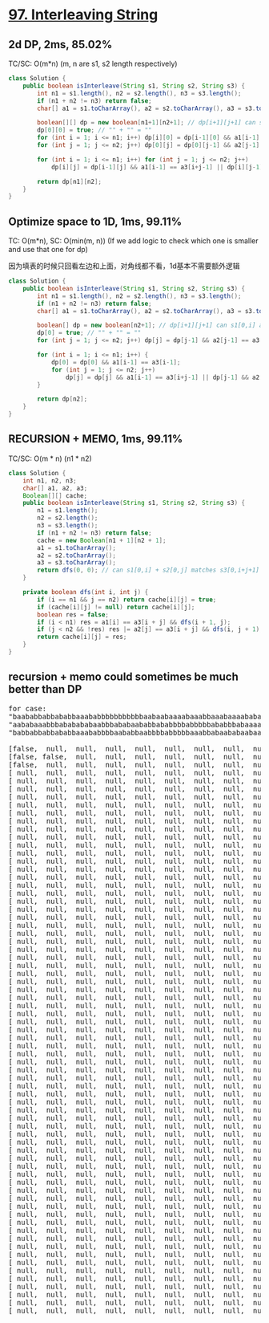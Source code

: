 # [97. Interleaving String](https://leetcode.com/problems/interleaving-string/)

## 2d DP, 2ms, 85.02%
TC/SC: O(m*n) (m, n are s1, s2 length respectively)
```java
class Solution {
    public boolean isInterleave(String s1, String s2, String s3) {
        int n1 = s1.length(), n2 = s2.length(), n3 = s3.length();
        if (n1 + n2 != n3) return false;
        char[] a1 = s1.toCharArray(), a2 = s2.toCharArray(), a3 = s3.toCharArray();

        boolean[][] dp = new boolean[n1+1][n2+1]; // dp[i+1][j+1] can s1[0,i] and s2[0,j] combines to s3[0,i+j+1];
        dp[0][0] = true; // "" + "" = ""
        for (int i = 1; i <= n1; i++) dp[i][0] = dp[i-1][0] && a1[i-1] == a3[i-1];
        for (int j = 1; j <= n2; j++) dp[0][j] = dp[0][j-1] && a2[j-1] == a3[j-1];

        for (int i = 1; i <= n1; i++) for (int j = 1; j <= n2; j++)
            dp[i][j] = dp[i-1][j] && a1[i-1] == a3[i+j-1] || dp[i][j-1] && a2[j-1] == a3[i+j-1];

        return dp[n1][n2];
    }
}
```

## Optimize space to 1D, 1ms, 99.11%
TC: O(m*n), SC: O(min(m, n)) (If we add logic to check which one is smaller and use that one for dp)

因为填表的时候只回看左边和上面，对角线都不看，1d基本不需要额外逻辑
```java
class Solution {
    public boolean isInterleave(String s1, String s2, String s3) {
        int n1 = s1.length(), n2 = s2.length(), n3 = s3.length();
        if (n1 + n2 != n3) return false;
        char[] a1 = s1.toCharArray(), a2 = s2.toCharArray(), a3 = s3.toCharArray();

        boolean[] dp = new boolean[n2+1]; // dp[i+1][j+1] can s1[0,i] and s2[0,j] combines to s3[0,i+j+1];
        dp[0] = true; // "" + "" = ""
        for (int j = 1; j <= n2; j++) dp[j] = dp[j-1] && a2[j-1] == a3[j-1];

        for (int i = 1; i <= n1; i++) {
            dp[0] = dp[0] && a1[i-1] == a3[i-1];
            for (int j = 1; j <= n2; j++)
                dp[j] = dp[j] && a1[i-1] == a3[i+j-1] || dp[j-1] && a2[j-1] == a3[i+j-1];
        }

        return dp[n2];
    }
}
```

## RECURSION + MEMO, 1ms, 99.11%
TC/SC: O(m * n) (n1 * n2)

```java
class Solution {
    int n1, n2, n3;
    char[] a1, a2, a3;
    Boolean[][] cache;
    public boolean isInterleave(String s1, String s2, String s3) {
        n1 = s1.length();
        n2 = s2.length();
        n3 = s3.length();
        if (n1 + n2 != n3) return false;
        cache = new Boolean[n1 + 1][n2 + 1];
        a1 = s1.toCharArray();
        a2 = s2.toCharArray();
        a3 = s3.toCharArray();
        return dfs(0, 0); // can s1[0,i] + s2[0,j] matches s3[0,i+j+1]
    }

    private boolean dfs(int i, int j) {
        if (i == n1 && j == n2) return cache[i][j] = true;
        if (cache[i][j] != null) return cache[i][j];
        boolean res = false;
        if (i < n1) res = a1[i] == a3[i + j] && dfs(i + 1, j);
        if (j < n2 && !res) res |= a2[j] == a3[i + j] && dfs(i, j + 1);
        return cache[i][j] = res;
    }
}
```
## recursion + memo could sometimes be much better than DP
<pre>
for case:
"baababbabbababbaaababbbbbbbbbbbaabaabaaaabaaabbaaabaaaababaabaaabaabbbbaabbaabaabbbbabbbababbaaaabab"
"aababaaabbbababababaabbbababaababbababbbbabbbbbababbbabaaaaabaaabbabbaaabbababbaaaababaababbbbabbbbb"
"babbabbabbababbaaababbbbaababbaabbbbabbbbbaaabbabaababaabaaabaabbbaaaabbabbaaaaabbabbaabaaaabbbbababbbababbabaabababbababaaaaaabbababaaabbaabbbbaaaaabbbaaabbbabbbbaaabaababbaabababbbbababbaaabbbabbbab"

[false,  null,  null,  null,  null,  null,  null,  null,  null,  null,  null,  null,  null,  null,  null,  null,  null,  null,  null,  null,  null,  null,  null,  null,  null,  null,  null,  null,  null,  null,  null,  null,  null,  null,  null,  null,  null,  null,  null,  null,  null,  null,  null,  null,  null,  null,  null,  null,  null,  null,  null,  null,  null,  null,  null,  null,  null,  null,  null,  null,  null,  null,  null,  null,  null,  null,  null,  null,  null,  null,  null,  null,  null,  null,  null,  null,  null,  null,  null,  null,  null,  null,  null,  null,  null,  null,  null,  null,  null,  null,  null,  null,  null,  null,  null,  null,  null,  null,  null,  null,  null]
[false, false,  null,  null,  null,  null,  null,  null,  null,  null,  null,  null,  null,  null,  null,  null,  null,  null,  null,  null,  null,  null,  null,  null,  null,  null,  null,  null,  null,  null,  null,  null,  null,  null,  null,  null,  null,  null,  null,  null,  null,  null,  null,  null,  null,  null,  null,  null,  null,  null,  null,  null,  null,  null,  null,  null,  null,  null,  null,  null,  null,  null,  null,  null,  null,  null,  null,  null,  null,  null,  null,  null,  null,  null,  null,  null,  null,  null,  null,  null,  null,  null,  null,  null,  null,  null,  null,  null,  null,  null,  null,  null,  null,  null,  null,  null,  null,  null,  null,  null,  null]
[false,  null,  null,  null,  null,  null,  null,  null,  null,  null,  null,  null,  null,  null,  null,  null,  null,  null,  null,  null,  null,  null,  null,  null,  null,  null,  null,  null,  null,  null,  null,  null,  null,  null,  null,  null,  null,  null,  null,  null,  null,  null,  null,  null,  null,  null,  null,  null,  null,  null,  null,  null,  null,  null,  null,  null,  null,  null,  null,  null,  null,  null,  null,  null,  null,  null,  null,  null,  null,  null,  null,  null,  null,  null,  null,  null,  null,  null,  null,  null,  null,  null,  null,  null,  null,  null,  null,  null,  null,  null,  null,  null,  null,  null,  null,  null,  null,  null,  null,  null,  null]
[ null,  null,  null,  null,  null,  null,  null,  null,  null,  null,  null,  null,  null,  null,  null,  null,  null,  null,  null,  null,  null,  null,  null,  null,  null,  null,  null,  null,  null,  null,  null,  null,  null,  null,  null,  null,  null,  null,  null,  null,  null,  null,  null,  null,  null,  null,  null,  null,  null,  null,  null,  null,  null,  null,  null,  null,  null,  null,  null,  null,  null,  null,  null,  null,  null,  null,  null,  null,  null,  null,  null,  null,  null,  null,  null,  null,  null,  null,  null,  null,  null,  null,  null,  null,  null,  null,  null,  null,  null,  null,  null,  null,  null,  null,  null,  null,  null,  null,  null,  null,  null]
[ null,  null,  null,  null,  null,  null,  null,  null,  null,  null,  null,  null,  null,  null,  null,  null,  null,  null,  null,  null,  null,  null,  null,  null,  null,  null,  null,  null,  null,  null,  null,  null,  null,  null,  null,  null,  null,  null,  null,  null,  null,  null,  null,  null,  null,  null,  null,  null,  null,  null,  null,  null,  null,  null,  null,  null,  null,  null,  null,  null,  null,  null,  null,  null,  null,  null,  null,  null,  null,  null,  null,  null,  null,  null,  null,  null,  null,  null,  null,  null,  null,  null,  null,  null,  null,  null,  null,  null,  null,  null,  null,  null,  null,  null,  null,  null,  null,  null,  null,  null,  null]
[ null,  null,  null,  null,  null,  null,  null,  null,  null,  null,  null,  null,  null,  null,  null,  null,  null,  null,  null,  null,  null,  null,  null,  null,  null,  null,  null,  null,  null,  null,  null,  null,  null,  null,  null,  null,  null,  null,  null,  null,  null,  null,  null,  null,  null,  null,  null,  null,  null,  null,  null,  null,  null,  null,  null,  null,  null,  null,  null,  null,  null,  null,  null,  null,  null,  null,  null,  null,  null,  null,  null,  null,  null,  null,  null,  null,  null,  null,  null,  null,  null,  null,  null,  null,  null,  null,  null,  null,  null,  null,  null,  null,  null,  null,  null,  null,  null,  null,  null,  null,  null]
[ null,  null,  null,  null,  null,  null,  null,  null,  null,  null,  null,  null,  null,  null,  null,  null,  null,  null,  null,  null,  null,  null,  null,  null,  null,  null,  null,  null,  null,  null,  null,  null,  null,  null,  null,  null,  null,  null,  null,  null,  null,  null,  null,  null,  null,  null,  null,  null,  null,  null,  null,  null,  null,  null,  null,  null,  null,  null,  null,  null,  null,  null,  null,  null,  null,  null,  null,  null,  null,  null,  null,  null,  null,  null,  null,  null,  null,  null,  null,  null,  null,  null,  null,  null,  null,  null,  null,  null,  null,  null,  null,  null,  null,  null,  null,  null,  null,  null,  null,  null,  null]
[ null,  null,  null,  null,  null,  null,  null,  null,  null,  null,  null,  null,  null,  null,  null,  null,  null,  null,  null,  null,  null,  null,  null,  null,  null,  null,  null,  null,  null,  null,  null,  null,  null,  null,  null,  null,  null,  null,  null,  null,  null,  null,  null,  null,  null,  null,  null,  null,  null,  null,  null,  null,  null,  null,  null,  null,  null,  null,  null,  null,  null,  null,  null,  null,  null,  null,  null,  null,  null,  null,  null,  null,  null,  null,  null,  null,  null,  null,  null,  null,  null,  null,  null,  null,  null,  null,  null,  null,  null,  null,  null,  null,  null,  null,  null,  null,  null,  null,  null,  null,  null]
[ null,  null,  null,  null,  null,  null,  null,  null,  null,  null,  null,  null,  null,  null,  null,  null,  null,  null,  null,  null,  null,  null,  null,  null,  null,  null,  null,  null,  null,  null,  null,  null,  null,  null,  null,  null,  null,  null,  null,  null,  null,  null,  null,  null,  null,  null,  null,  null,  null,  null,  null,  null,  null,  null,  null,  null,  null,  null,  null,  null,  null,  null,  null,  null,  null,  null,  null,  null,  null,  null,  null,  null,  null,  null,  null,  null,  null,  null,  null,  null,  null,  null,  null,  null,  null,  null,  null,  null,  null,  null,  null,  null,  null,  null,  null,  null,  null,  null,  null,  null,  null]
[ null,  null,  null,  null,  null,  null,  null,  null,  null,  null,  null,  null,  null,  null,  null,  null,  null,  null,  null,  null,  null,  null,  null,  null,  null,  null,  null,  null,  null,  null,  null,  null,  null,  null,  null,  null,  null,  null,  null,  null,  null,  null,  null,  null,  null,  null,  null,  null,  null,  null,  null,  null,  null,  null,  null,  null,  null,  null,  null,  null,  null,  null,  null,  null,  null,  null,  null,  null,  null,  null,  null,  null,  null,  null,  null,  null,  null,  null,  null,  null,  null,  null,  null,  null,  null,  null,  null,  null,  null,  null,  null,  null,  null,  null,  null,  null,  null,  null,  null,  null,  null]
[ null,  null,  null,  null,  null,  null,  null,  null,  null,  null,  null,  null,  null,  null,  null,  null,  null,  null,  null,  null,  null,  null,  null,  null,  null,  null,  null,  null,  null,  null,  null,  null,  null,  null,  null,  null,  null,  null,  null,  null,  null,  null,  null,  null,  null,  null,  null,  null,  null,  null,  null,  null,  null,  null,  null,  null,  null,  null,  null,  null,  null,  null,  null,  null,  null,  null,  null,  null,  null,  null,  null,  null,  null,  null,  null,  null,  null,  null,  null,  null,  null,  null,  null,  null,  null,  null,  null,  null,  null,  null,  null,  null,  null,  null,  null,  null,  null,  null,  null,  null,  null]
[ null,  null,  null,  null,  null,  null,  null,  null,  null,  null,  null,  null,  null,  null,  null,  null,  null,  null,  null,  null,  null,  null,  null,  null,  null,  null,  null,  null,  null,  null,  null,  null,  null,  null,  null,  null,  null,  null,  null,  null,  null,  null,  null,  null,  null,  null,  null,  null,  null,  null,  null,  null,  null,  null,  null,  null,  null,  null,  null,  null,  null,  null,  null,  null,  null,  null,  null,  null,  null,  null,  null,  null,  null,  null,  null,  null,  null,  null,  null,  null,  null,  null,  null,  null,  null,  null,  null,  null,  null,  null,  null,  null,  null,  null,  null,  null,  null,  null,  null,  null,  null]
[ null,  null,  null,  null,  null,  null,  null,  null,  null,  null,  null,  null,  null,  null,  null,  null,  null,  null,  null,  null,  null,  null,  null,  null,  null,  null,  null,  null,  null,  null,  null,  null,  null,  null,  null,  null,  null,  null,  null,  null,  null,  null,  null,  null,  null,  null,  null,  null,  null,  null,  null,  null,  null,  null,  null,  null,  null,  null,  null,  null,  null,  null,  null,  null,  null,  null,  null,  null,  null,  null,  null,  null,  null,  null,  null,  null,  null,  null,  null,  null,  null,  null,  null,  null,  null,  null,  null,  null,  null,  null,  null,  null,  null,  null,  null,  null,  null,  null,  null,  null,  null]
[ null,  null,  null,  null,  null,  null,  null,  null,  null,  null,  null,  null,  null,  null,  null,  null,  null,  null,  null,  null,  null,  null,  null,  null,  null,  null,  null,  null,  null,  null,  null,  null,  null,  null,  null,  null,  null,  null,  null,  null,  null,  null,  null,  null,  null,  null,  null,  null,  null,  null,  null,  null,  null,  null,  null,  null,  null,  null,  null,  null,  null,  null,  null,  null,  null,  null,  null,  null,  null,  null,  null,  null,  null,  null,  null,  null,  null,  null,  null,  null,  null,  null,  null,  null,  null,  null,  null,  null,  null,  null,  null,  null,  null,  null,  null,  null,  null,  null,  null,  null,  null]
[ null,  null,  null,  null,  null,  null,  null,  null,  null,  null,  null,  null,  null,  null,  null,  null,  null,  null,  null,  null,  null,  null,  null,  null,  null,  null,  null,  null,  null,  null,  null,  null,  null,  null,  null,  null,  null,  null,  null,  null,  null,  null,  null,  null,  null,  null,  null,  null,  null,  null,  null,  null,  null,  null,  null,  null,  null,  null,  null,  null,  null,  null,  null,  null,  null,  null,  null,  null,  null,  null,  null,  null,  null,  null,  null,  null,  null,  null,  null,  null,  null,  null,  null,  null,  null,  null,  null,  null,  null,  null,  null,  null,  null,  null,  null,  null,  null,  null,  null,  null,  null]
[ null,  null,  null,  null,  null,  null,  null,  null,  null,  null,  null,  null,  null,  null,  null,  null,  null,  null,  null,  null,  null,  null,  null,  null,  null,  null,  null,  null,  null,  null,  null,  null,  null,  null,  null,  null,  null,  null,  null,  null,  null,  null,  null,  null,  null,  null,  null,  null,  null,  null,  null,  null,  null,  null,  null,  null,  null,  null,  null,  null,  null,  null,  null,  null,  null,  null,  null,  null,  null,  null,  null,  null,  null,  null,  null,  null,  null,  null,  null,  null,  null,  null,  null,  null,  null,  null,  null,  null,  null,  null,  null,  null,  null,  null,  null,  null,  null,  null,  null,  null,  null]
[ null,  null,  null,  null,  null,  null,  null,  null,  null,  null,  null,  null,  null,  null,  null,  null,  null,  null,  null,  null,  null,  null,  null,  null,  null,  null,  null,  null,  null,  null,  null,  null,  null,  null,  null,  null,  null,  null,  null,  null,  null,  null,  null,  null,  null,  null,  null,  null,  null,  null,  null,  null,  null,  null,  null,  null,  null,  null,  null,  null,  null,  null,  null,  null,  null,  null,  null,  null,  null,  null,  null,  null,  null,  null,  null,  null,  null,  null,  null,  null,  null,  null,  null,  null,  null,  null,  null,  null,  null,  null,  null,  null,  null,  null,  null,  null,  null,  null,  null,  null,  null]
[ null,  null,  null,  null,  null,  null,  null,  null,  null,  null,  null,  null,  null,  null,  null,  null,  null,  null,  null,  null,  null,  null,  null,  null,  null,  null,  null,  null,  null,  null,  null,  null,  null,  null,  null,  null,  null,  null,  null,  null,  null,  null,  null,  null,  null,  null,  null,  null,  null,  null,  null,  null,  null,  null,  null,  null,  null,  null,  null,  null,  null,  null,  null,  null,  null,  null,  null,  null,  null,  null,  null,  null,  null,  null,  null,  null,  null,  null,  null,  null,  null,  null,  null,  null,  null,  null,  null,  null,  null,  null,  null,  null,  null,  null,  null,  null,  null,  null,  null,  null,  null]
[ null,  null,  null,  null,  null,  null,  null,  null,  null,  null,  null,  null,  null,  null,  null,  null,  null,  null,  null,  null,  null,  null,  null,  null,  null,  null,  null,  null,  null,  null,  null,  null,  null,  null,  null,  null,  null,  null,  null,  null,  null,  null,  null,  null,  null,  null,  null,  null,  null,  null,  null,  null,  null,  null,  null,  null,  null,  null,  null,  null,  null,  null,  null,  null,  null,  null,  null,  null,  null,  null,  null,  null,  null,  null,  null,  null,  null,  null,  null,  null,  null,  null,  null,  null,  null,  null,  null,  null,  null,  null,  null,  null,  null,  null,  null,  null,  null,  null,  null,  null,  null]
[ null,  null,  null,  null,  null,  null,  null,  null,  null,  null,  null,  null,  null,  null,  null,  null,  null,  null,  null,  null,  null,  null,  null,  null,  null,  null,  null,  null,  null,  null,  null,  null,  null,  null,  null,  null,  null,  null,  null,  null,  null,  null,  null,  null,  null,  null,  null,  null,  null,  null,  null,  null,  null,  null,  null,  null,  null,  null,  null,  null,  null,  null,  null,  null,  null,  null,  null,  null,  null,  null,  null,  null,  null,  null,  null,  null,  null,  null,  null,  null,  null,  null,  null,  null,  null,  null,  null,  null,  null,  null,  null,  null,  null,  null,  null,  null,  null,  null,  null,  null,  null]
[ null,  null,  null,  null,  null,  null,  null,  null,  null,  null,  null,  null,  null,  null,  null,  null,  null,  null,  null,  null,  null,  null,  null,  null,  null,  null,  null,  null,  null,  null,  null,  null,  null,  null,  null,  null,  null,  null,  null,  null,  null,  null,  null,  null,  null,  null,  null,  null,  null,  null,  null,  null,  null,  null,  null,  null,  null,  null,  null,  null,  null,  null,  null,  null,  null,  null,  null,  null,  null,  null,  null,  null,  null,  null,  null,  null,  null,  null,  null,  null,  null,  null,  null,  null,  null,  null,  null,  null,  null,  null,  null,  null,  null,  null,  null,  null,  null,  null,  null,  null,  null]
[ null,  null,  null,  null,  null,  null,  null,  null,  null,  null,  null,  null,  null,  null,  null,  null,  null,  null,  null,  null,  null,  null,  null,  null,  null,  null,  null,  null,  null,  null,  null,  null,  null,  null,  null,  null,  null,  null,  null,  null,  null,  null,  null,  null,  null,  null,  null,  null,  null,  null,  null,  null,  null,  null,  null,  null,  null,  null,  null,  null,  null,  null,  null,  null,  null,  null,  null,  null,  null,  null,  null,  null,  null,  null,  null,  null,  null,  null,  null,  null,  null,  null,  null,  null,  null,  null,  null,  null,  null,  null,  null,  null,  null,  null,  null,  null,  null,  null,  null,  null,  null]
[ null,  null,  null,  null,  null,  null,  null,  null,  null,  null,  null,  null,  null,  null,  null,  null,  null,  null,  null,  null,  null,  null,  null,  null,  null,  null,  null,  null,  null,  null,  null,  null,  null,  null,  null,  null,  null,  null,  null,  null,  null,  null,  null,  null,  null,  null,  null,  null,  null,  null,  null,  null,  null,  null,  null,  null,  null,  null,  null,  null,  null,  null,  null,  null,  null,  null,  null,  null,  null,  null,  null,  null,  null,  null,  null,  null,  null,  null,  null,  null,  null,  null,  null,  null,  null,  null,  null,  null,  null,  null,  null,  null,  null,  null,  null,  null,  null,  null,  null,  null,  null]
[ null,  null,  null,  null,  null,  null,  null,  null,  null,  null,  null,  null,  null,  null,  null,  null,  null,  null,  null,  null,  null,  null,  null,  null,  null,  null,  null,  null,  null,  null,  null,  null,  null,  null,  null,  null,  null,  null,  null,  null,  null,  null,  null,  null,  null,  null,  null,  null,  null,  null,  null,  null,  null,  null,  null,  null,  null,  null,  null,  null,  null,  null,  null,  null,  null,  null,  null,  null,  null,  null,  null,  null,  null,  null,  null,  null,  null,  null,  null,  null,  null,  null,  null,  null,  null,  null,  null,  null,  null,  null,  null,  null,  null,  null,  null,  null,  null,  null,  null,  null,  null]
[ null,  null,  null,  null,  null,  null,  null,  null,  null,  null,  null,  null,  null,  null,  null,  null,  null,  null,  null,  null,  null,  null,  null,  null,  null,  null,  null,  null,  null,  null,  null,  null,  null,  null,  null,  null,  null,  null,  null,  null,  null,  null,  null,  null,  null,  null,  null,  null,  null,  null,  null,  null,  null,  null,  null,  null,  null,  null,  null,  null,  null,  null,  null,  null,  null,  null,  null,  null,  null,  null,  null,  null,  null,  null,  null,  null,  null,  null,  null,  null,  null,  null,  null,  null,  null,  null,  null,  null,  null,  null,  null,  null,  null,  null,  null,  null,  null,  null,  null,  null,  null]
[ null,  null,  null,  null,  null,  null,  null,  null,  null,  null,  null,  null,  null,  null,  null,  null,  null,  null,  null,  null,  null,  null,  null,  null,  null,  null,  null,  null,  null,  null,  null,  null,  null,  null,  null,  null,  null,  null,  null,  null,  null,  null,  null,  null,  null,  null,  null,  null,  null,  null,  null,  null,  null,  null,  null,  null,  null,  null,  null,  null,  null,  null,  null,  null,  null,  null,  null,  null,  null,  null,  null,  null,  null,  null,  null,  null,  null,  null,  null,  null,  null,  null,  null,  null,  null,  null,  null,  null,  null,  null,  null,  null,  null,  null,  null,  null,  null,  null,  null,  null,  null]
[ null,  null,  null,  null,  null,  null,  null,  null,  null,  null,  null,  null,  null,  null,  null,  null,  null,  null,  null,  null,  null,  null,  null,  null,  null,  null,  null,  null,  null,  null,  null,  null,  null,  null,  null,  null,  null,  null,  null,  null,  null,  null,  null,  null,  null,  null,  null,  null,  null,  null,  null,  null,  null,  null,  null,  null,  null,  null,  null,  null,  null,  null,  null,  null,  null,  null,  null,  null,  null,  null,  null,  null,  null,  null,  null,  null,  null,  null,  null,  null,  null,  null,  null,  null,  null,  null,  null,  null,  null,  null,  null,  null,  null,  null,  null,  null,  null,  null,  null,  null,  null]
[ null,  null,  null,  null,  null,  null,  null,  null,  null,  null,  null,  null,  null,  null,  null,  null,  null,  null,  null,  null,  null,  null,  null,  null,  null,  null,  null,  null,  null,  null,  null,  null,  null,  null,  null,  null,  null,  null,  null,  null,  null,  null,  null,  null,  null,  null,  null,  null,  null,  null,  null,  null,  null,  null,  null,  null,  null,  null,  null,  null,  null,  null,  null,  null,  null,  null,  null,  null,  null,  null,  null,  null,  null,  null,  null,  null,  null,  null,  null,  null,  null,  null,  null,  null,  null,  null,  null,  null,  null,  null,  null,  null,  null,  null,  null,  null,  null,  null,  null,  null,  null]
[ null,  null,  null,  null,  null,  null,  null,  null,  null,  null,  null,  null,  null,  null,  null,  null,  null,  null,  null,  null,  null,  null,  null,  null,  null,  null,  null,  null,  null,  null,  null,  null,  null,  null,  null,  null,  null,  null,  null,  null,  null,  null,  null,  null,  null,  null,  null,  null,  null,  null,  null,  null,  null,  null,  null,  null,  null,  null,  null,  null,  null,  null,  null,  null,  null,  null,  null,  null,  null,  null,  null,  null,  null,  null,  null,  null,  null,  null,  null,  null,  null,  null,  null,  null,  null,  null,  null,  null,  null,  null,  null,  null,  null,  null,  null,  null,  null,  null,  null,  null,  null]
[ null,  null,  null,  null,  null,  null,  null,  null,  null,  null,  null,  null,  null,  null,  null,  null,  null,  null,  null,  null,  null,  null,  null,  null,  null,  null,  null,  null,  null,  null,  null,  null,  null,  null,  null,  null,  null,  null,  null,  null,  null,  null,  null,  null,  null,  null,  null,  null,  null,  null,  null,  null,  null,  null,  null,  null,  null,  null,  null,  null,  null,  null,  null,  null,  null,  null,  null,  null,  null,  null,  null,  null,  null,  null,  null,  null,  null,  null,  null,  null,  null,  null,  null,  null,  null,  null,  null,  null,  null,  null,  null,  null,  null,  null,  null,  null,  null,  null,  null,  null,  null]
[ null,  null,  null,  null,  null,  null,  null,  null,  null,  null,  null,  null,  null,  null,  null,  null,  null,  null,  null,  null,  null,  null,  null,  null,  null,  null,  null,  null,  null,  null,  null,  null,  null,  null,  null,  null,  null,  null,  null,  null,  null,  null,  null,  null,  null,  null,  null,  null,  null,  null,  null,  null,  null,  null,  null,  null,  null,  null,  null,  null,  null,  null,  null,  null,  null,  null,  null,  null,  null,  null,  null,  null,  null,  null,  null,  null,  null,  null,  null,  null,  null,  null,  null,  null,  null,  null,  null,  null,  null,  null,  null,  null,  null,  null,  null,  null,  null,  null,  null,  null,  null]
[ null,  null,  null,  null,  null,  null,  null,  null,  null,  null,  null,  null,  null,  null,  null,  null,  null,  null,  null,  null,  null,  null,  null,  null,  null,  null,  null,  null,  null,  null,  null,  null,  null,  null,  null,  null,  null,  null,  null,  null,  null,  null,  null,  null,  null,  null,  null,  null,  null,  null,  null,  null,  null,  null,  null,  null,  null,  null,  null,  null,  null,  null,  null,  null,  null,  null,  null,  null,  null,  null,  null,  null,  null,  null,  null,  null,  null,  null,  null,  null,  null,  null,  null,  null,  null,  null,  null,  null,  null,  null,  null,  null,  null,  null,  null,  null,  null,  null,  null,  null,  null]
[ null,  null,  null,  null,  null,  null,  null,  null,  null,  null,  null,  null,  null,  null,  null,  null,  null,  null,  null,  null,  null,  null,  null,  null,  null,  null,  null,  null,  null,  null,  null,  null,  null,  null,  null,  null,  null,  null,  null,  null,  null,  null,  null,  null,  null,  null,  null,  null,  null,  null,  null,  null,  null,  null,  null,  null,  null,  null,  null,  null,  null,  null,  null,  null,  null,  null,  null,  null,  null,  null,  null,  null,  null,  null,  null,  null,  null,  null,  null,  null,  null,  null,  null,  null,  null,  null,  null,  null,  null,  null,  null,  null,  null,  null,  null,  null,  null,  null,  null,  null,  null]
[ null,  null,  null,  null,  null,  null,  null,  null,  null,  null,  null,  null,  null,  null,  null,  null,  null,  null,  null,  null,  null,  null,  null,  null,  null,  null,  null,  null,  null,  null,  null,  null,  null,  null,  null,  null,  null,  null,  null,  null,  null,  null,  null,  null,  null,  null,  null,  null,  null,  null,  null,  null,  null,  null,  null,  null,  null,  null,  null,  null,  null,  null,  null,  null,  null,  null,  null,  null,  null,  null,  null,  null,  null,  null,  null,  null,  null,  null,  null,  null,  null,  null,  null,  null,  null,  null,  null,  null,  null,  null,  null,  null,  null,  null,  null,  null,  null,  null,  null,  null,  null]
[ null,  null,  null,  null,  null,  null,  null,  null,  null,  null,  null,  null,  null,  null,  null,  null,  null,  null,  null,  null,  null,  null,  null,  null,  null,  null,  null,  null,  null,  null,  null,  null,  null,  null,  null,  null,  null,  null,  null,  null,  null,  null,  null,  null,  null,  null,  null,  null,  null,  null,  null,  null,  null,  null,  null,  null,  null,  null,  null,  null,  null,  null,  null,  null,  null,  null,  null,  null,  null,  null,  null,  null,  null,  null,  null,  null,  null,  null,  null,  null,  null,  null,  null,  null,  null,  null,  null,  null,  null,  null,  null,  null,  null,  null,  null,  null,  null,  null,  null,  null,  null]
[ null,  null,  null,  null,  null,  null,  null,  null,  null,  null,  null,  null,  null,  null,  null,  null,  null,  null,  null,  null,  null,  null,  null,  null,  null,  null,  null,  null,  null,  null,  null,  null,  null,  null,  null,  null,  null,  null,  null,  null,  null,  null,  null,  null,  null,  null,  null,  null,  null,  null,  null,  null,  null,  null,  null,  null,  null,  null,  null,  null,  null,  null,  null,  null,  null,  null,  null,  null,  null,  null,  null,  null,  null,  null,  null,  null,  null,  null,  null,  null,  null,  null,  null,  null,  null,  null,  null,  null,  null,  null,  null,  null,  null,  null,  null,  null,  null,  null,  null,  null,  null]
[ null,  null,  null,  null,  null,  null,  null,  null,  null,  null,  null,  null,  null,  null,  null,  null,  null,  null,  null,  null,  null,  null,  null,  null,  null,  null,  null,  null,  null,  null,  null,  null,  null,  null,  null,  null,  null,  null,  null,  null,  null,  null,  null,  null,  null,  null,  null,  null,  null,  null,  null,  null,  null,  null,  null,  null,  null,  null,  null,  null,  null,  null,  null,  null,  null,  null,  null,  null,  null,  null,  null,  null,  null,  null,  null,  null,  null,  null,  null,  null,  null,  null,  null,  null,  null,  null,  null,  null,  null,  null,  null,  null,  null,  null,  null,  null,  null,  null,  null,  null,  null]
[ null,  null,  null,  null,  null,  null,  null,  null,  null,  null,  null,  null,  null,  null,  null,  null,  null,  null,  null,  null,  null,  null,  null,  null,  null,  null,  null,  null,  null,  null,  null,  null,  null,  null,  null,  null,  null,  null,  null,  null,  null,  null,  null,  null,  null,  null,  null,  null,  null,  null,  null,  null,  null,  null,  null,  null,  null,  null,  null,  null,  null,  null,  null,  null,  null,  null,  null,  null,  null,  null,  null,  null,  null,  null,  null,  null,  null,  null,  null,  null,  null,  null,  null,  null,  null,  null,  null,  null,  null,  null,  null,  null,  null,  null,  null,  null,  null,  null,  null,  null,  null]
[ null,  null,  null,  null,  null,  null,  null,  null,  null,  null,  null,  null,  null,  null,  null,  null,  null,  null,  null,  null,  null,  null,  null,  null,  null,  null,  null,  null,  null,  null,  null,  null,  null,  null,  null,  null,  null,  null,  null,  null,  null,  null,  null,  null,  null,  null,  null,  null,  null,  null,  null,  null,  null,  null,  null,  null,  null,  null,  null,  null,  null,  null,  null,  null,  null,  null,  null,  null,  null,  null,  null,  null,  null,  null,  null,  null,  null,  null,  null,  null,  null,  null,  null,  null,  null,  null,  null,  null,  null,  null,  null,  null,  null,  null,  null,  null,  null,  null,  null,  null,  null]
[ null,  null,  null,  null,  null,  null,  null,  null,  null,  null,  null,  null,  null,  null,  null,  null,  null,  null,  null,  null,  null,  null,  null,  null,  null,  null,  null,  null,  null,  null,  null,  null,  null,  null,  null,  null,  null,  null,  null,  null,  null,  null,  null,  null,  null,  null,  null,  null,  null,  null,  null,  null,  null,  null,  null,  null,  null,  null,  null,  null,  null,  null,  null,  null,  null,  null,  null,  null,  null,  null,  null,  null,  null,  null,  null,  null,  null,  null,  null,  null,  null,  null,  null,  null,  null,  null,  null,  null,  null,  null,  null,  null,  null,  null,  null,  null,  null,  null,  null,  null,  null]
[ null,  null,  null,  null,  null,  null,  null,  null,  null,  null,  null,  null,  null,  null,  null,  null,  null,  null,  null,  null,  null,  null,  null,  null,  null,  null,  null,  null,  null,  null,  null,  null,  null,  null,  null,  null,  null,  null,  null,  null,  null,  null,  null,  null,  null,  null,  null,  null,  null,  null,  null,  null,  null,  null,  null,  null,  null,  null,  null,  null,  null,  null,  null,  null,  null,  null,  null,  null,  null,  null,  null,  null,  null,  null,  null,  null,  null,  null,  null,  null,  null,  null,  null,  null,  null,  null,  null,  null,  null,  null,  null,  null,  null,  null,  null,  null,  null,  null,  null,  null,  null]
[ null,  null,  null,  null,  null,  null,  null,  null,  null,  null,  null,  null,  null,  null,  null,  null,  null,  null,  null,  null,  null,  null,  null,  null,  null,  null,  null,  null,  null,  null,  null,  null,  null,  null,  null,  null,  null,  null,  null,  null,  null,  null,  null,  null,  null,  null,  null,  null,  null,  null,  null,  null,  null,  null,  null,  null,  null,  null,  null,  null,  null,  null,  null,  null,  null,  null,  null,  null,  null,  null,  null,  null,  null,  null,  null,  null,  null,  null,  null,  null,  null,  null,  null,  null,  null,  null,  null,  null,  null,  null,  null,  null,  null,  null,  null,  null,  null,  null,  null,  null,  null]
[ null,  null,  null,  null,  null,  null,  null,  null,  null,  null,  null,  null,  null,  null,  null,  null,  null,  null,  null,  null,  null,  null,  null,  null,  null,  null,  null,  null,  null,  null,  null,  null,  null,  null,  null,  null,  null,  null,  null,  null,  null,  null,  null,  null,  null,  null,  null,  null,  null,  null,  null,  null,  null,  null,  null,  null,  null,  null,  null,  null,  null,  null,  null,  null,  null,  null,  null,  null,  null,  null,  null,  null,  null,  null,  null,  null,  null,  null,  null,  null,  null,  null,  null,  null,  null,  null,  null,  null,  null,  null,  null,  null,  null,  null,  null,  null,  null,  null,  null,  null,  null]
[ null,  null,  null,  null,  null,  null,  null,  null,  null,  null,  null,  null,  null,  null,  null,  null,  null,  null,  null,  null,  null,  null,  null,  null,  null,  null,  null,  null,  null,  null,  null,  null,  null,  null,  null,  null,  null,  null,  null,  null,  null,  null,  null,  null,  null,  null,  null,  null,  null,  null,  null,  null,  null,  null,  null,  null,  null,  null,  null,  null,  null,  null,  null,  null,  null,  null,  null,  null,  null,  null,  null,  null,  null,  null,  null,  null,  null,  null,  null,  null,  null,  null,  null,  null,  null,  null,  null,  null,  null,  null,  null,  null,  null,  null,  null,  null,  null,  null,  null,  null,  null]
[ null,  null,  null,  null,  null,  null,  null,  null,  null,  null,  null,  null,  null,  null,  null,  null,  null,  null,  null,  null,  null,  null,  null,  null,  null,  null,  null,  null,  null,  null,  null,  null,  null,  null,  null,  null,  null,  null,  null,  null,  null,  null,  null,  null,  null,  null,  null,  null,  null,  null,  null,  null,  null,  null,  null,  null,  null,  null,  null,  null,  null,  null,  null,  null,  null,  null,  null,  null,  null,  null,  null,  null,  null,  null,  null,  null,  null,  null,  null,  null,  null,  null,  null,  null,  null,  null,  null,  null,  null,  null,  null,  null,  null,  null,  null,  null,  null,  null,  null,  null,  null]
[ null,  null,  null,  null,  null,  null,  null,  null,  null,  null,  null,  null,  null,  null,  null,  null,  null,  null,  null,  null,  null,  null,  null,  null,  null,  null,  null,  null,  null,  null,  null,  null,  null,  null,  null,  null,  null,  null,  null,  null,  null,  null,  null,  null,  null,  null,  null,  null,  null,  null,  null,  null,  null,  null,  null,  null,  null,  null,  null,  null,  null,  null,  null,  null,  null,  null,  null,  null,  null,  null,  null,  null,  null,  null,  null,  null,  null,  null,  null,  null,  null,  null,  null,  null,  null,  null,  null,  null,  null,  null,  null,  null,  null,  null,  null,  null,  null,  null,  null,  null,  null]
[ null,  null,  null,  null,  null,  null,  null,  null,  null,  null,  null,  null,  null,  null,  null,  null,  null,  null,  null,  null,  null,  null,  null,  null,  null,  null,  null,  null,  null,  null,  null,  null,  null,  null,  null,  null,  null,  null,  null,  null,  null,  null,  null,  null,  null,  null,  null,  null,  null,  null,  null,  null,  null,  null,  null,  null,  null,  null,  null,  null,  null,  null,  null,  null,  null,  null,  null,  null,  null,  null,  null,  null,  null,  null,  null,  null,  null,  null,  null,  null,  null,  null,  null,  null,  null,  null,  null,  null,  null,  null,  null,  null,  null,  null,  null,  null,  null,  null,  null,  null,  null]
[ null,  null,  null,  null,  null,  null,  null,  null,  null,  null,  null,  null,  null,  null,  null,  null,  null,  null,  null,  null,  null,  null,  null,  null,  null,  null,  null,  null,  null,  null,  null,  null,  null,  null,  null,  null,  null,  null,  null,  null,  null,  null,  null,  null,  null,  null,  null,  null,  null,  null,  null,  null,  null,  null,  null,  null,  null,  null,  null,  null,  null,  null,  null,  null,  null,  null,  null,  null,  null,  null,  null,  null,  null,  null,  null,  null,  null,  null,  null,  null,  null,  null,  null,  null,  null,  null,  null,  null,  null,  null,  null,  null,  null,  null,  null,  null,  null,  null,  null,  null,  null]
[ null,  null,  null,  null,  null,  null,  null,  null,  null,  null,  null,  null,  null,  null,  null,  null,  null,  null,  null,  null,  null,  null,  null,  null,  null,  null,  null,  null,  null,  null,  null,  null,  null,  null,  null,  null,  null,  null,  null,  null,  null,  null,  null,  null,  null,  null,  null,  null,  null,  null,  null,  null,  null,  null,  null,  null,  null,  null,  null,  null,  null,  null,  null,  null,  null,  null,  null,  null,  null,  null,  null,  null,  null,  null,  null,  null,  null,  null,  null,  null,  null,  null,  null,  null,  null,  null,  null,  null,  null,  null,  null,  null,  null,  null,  null,  null,  null,  null,  null,  null,  null]
[ null,  null,  null,  null,  null,  null,  null,  null,  null,  null,  null,  null,  null,  null,  null,  null,  null,  null,  null,  null,  null,  null,  null,  null,  null,  null,  null,  null,  null,  null,  null,  null,  null,  null,  null,  null,  null,  null,  null,  null,  null,  null,  null,  null,  null,  null,  null,  null,  null,  null,  null,  null,  null,  null,  null,  null,  null,  null,  null,  null,  null,  null,  null,  null,  null,  null,  null,  null,  null,  null,  null,  null,  null,  null,  null,  null,  null,  null,  null,  null,  null,  null,  null,  null,  null,  null,  null,  null,  null,  null,  null,  null,  null,  null,  null,  null,  null,  null,  null,  null,  null]
[ null,  null,  null,  null,  null,  null,  null,  null,  null,  null,  null,  null,  null,  null,  null,  null,  null,  null,  null,  null,  null,  null,  null,  null,  null,  null,  null,  null,  null,  null,  null,  null,  null,  null,  null,  null,  null,  null,  null,  null,  null,  null,  null,  null,  null,  null,  null,  null,  null,  null,  null,  null,  null,  null,  null,  null,  null,  null,  null,  null,  null,  null,  null,  null,  null,  null,  null,  null,  null,  null,  null,  null,  null,  null,  null,  null,  null,  null,  null,  null,  null,  null,  null,  null,  null,  null,  null,  null,  null,  null,  null,  null,  null,  null,  null,  null,  null,  null,  null,  null,  null]
[ null,  null,  null,  null,  null,  null,  null,  null,  null,  null,  null,  null,  null,  null,  null,  null,  null,  null,  null,  null,  null,  null,  null,  null,  null,  null,  null,  null,  null,  null,  null,  null,  null,  null,  null,  null,  null,  null,  null,  null,  null,  null,  null,  null,  null,  null,  null,  null,  null,  null,  null,  null,  null,  null,  null,  null,  null,  null,  null,  null,  null,  null,  null,  null,  null,  null,  null,  null,  null,  null,  null,  null,  null,  null,  null,  null,  null,  null,  null,  null,  null,  null,  null,  null,  null,  null,  null,  null,  null,  null,  null,  null,  null,  null,  null,  null,  null,  null,  null,  null,  null]
[ null,  null,  null,  null,  null,  null,  null,  null,  null,  null,  null,  null,  null,  null,  null,  null,  null,  null,  null,  null,  null,  null,  null,  null,  null,  null,  null,  null,  null,  null,  null,  null,  null,  null,  null,  null,  null,  null,  null,  null,  null,  null,  null,  null,  null,  null,  null,  null,  null,  null,  null,  null,  null,  null,  null,  null,  null,  null,  null,  null,  null,  null,  null,  null,  null,  null,  null,  null,  null,  null,  null,  null,  null,  null,  null,  null,  null,  null,  null,  null,  null,  null,  null,  null,  null,  null,  null,  null,  null,  null,  null,  null,  null,  null,  null,  null,  null,  null,  null,  null,  null]
[ null,  null,  null,  null,  null,  null,  null,  null,  null,  null,  null,  null,  null,  null,  null,  null,  null,  null,  null,  null,  null,  null,  null,  null,  null,  null,  null,  null,  null,  null,  null,  null,  null,  null,  null,  null,  null,  null,  null,  null,  null,  null,  null,  null,  null,  null,  null,  null,  null,  null,  null,  null,  null,  null,  null,  null,  null,  null,  null,  null,  null,  null,  null,  null,  null,  null,  null,  null,  null,  null,  null,  null,  null,  null,  null,  null,  null,  null,  null,  null,  null,  null,  null,  null,  null,  null,  null,  null,  null,  null,  null,  null,  null,  null,  null,  null,  null,  null,  null,  null,  null]
[ null,  null,  null,  null,  null,  null,  null,  null,  null,  null,  null,  null,  null,  null,  null,  null,  null,  null,  null,  null,  null,  null,  null,  null,  null,  null,  null,  null,  null,  null,  null,  null,  null,  null,  null,  null,  null,  null,  null,  null,  null,  null,  null,  null,  null,  null,  null,  null,  null,  null,  null,  null,  null,  null,  null,  null,  null,  null,  null,  null,  null,  null,  null,  null,  null,  null,  null,  null,  null,  null,  null,  null,  null,  null,  null,  null,  null,  null,  null,  null,  null,  null,  null,  null,  null,  null,  null,  null,  null,  null,  null,  null,  null,  null,  null,  null,  null,  null,  null,  null,  null]
[ null,  null,  null,  null,  null,  null,  null,  null,  null,  null,  null,  null,  null,  null,  null,  null,  null,  null,  null,  null,  null,  null,  null,  null,  null,  null,  null,  null,  null,  null,  null,  null,  null,  null,  null,  null,  null,  null,  null,  null,  null,  null,  null,  null,  null,  null,  null,  null,  null,  null,  null,  null,  null,  null,  null,  null,  null,  null,  null,  null,  null,  null,  null,  null,  null,  null,  null,  null,  null,  null,  null,  null,  null,  null,  null,  null,  null,  null,  null,  null,  null,  null,  null,  null,  null,  null,  null,  null,  null,  null,  null,  null,  null,  null,  null,  null,  null,  null,  null,  null,  null]
[ null,  null,  null,  null,  null,  null,  null,  null,  null,  null,  null,  null,  null,  null,  null,  null,  null,  null,  null,  null,  null,  null,  null,  null,  null,  null,  null,  null,  null,  null,  null,  null,  null,  null,  null,  null,  null,  null,  null,  null,  null,  null,  null,  null,  null,  null,  null,  null,  null,  null,  null,  null,  null,  null,  null,  null,  null,  null,  null,  null,  null,  null,  null,  null,  null,  null,  null,  null,  null,  null,  null,  null,  null,  null,  null,  null,  null,  null,  null,  null,  null,  null,  null,  null,  null,  null,  null,  null,  null,  null,  null,  null,  null,  null,  null,  null,  null,  null,  null,  null,  null]
[ null,  null,  null,  null,  null,  null,  null,  null,  null,  null,  null,  null,  null,  null,  null,  null,  null,  null,  null,  null,  null,  null,  null,  null,  null,  null,  null,  null,  null,  null,  null,  null,  null,  null,  null,  null,  null,  null,  null,  null,  null,  null,  null,  null,  null,  null,  null,  null,  null,  null,  null,  null,  null,  null,  null,  null,  null,  null,  null,  null,  null,  null,  null,  null,  null,  null,  null,  null,  null,  null,  null,  null,  null,  null,  null,  null,  null,  null,  null,  null,  null,  null,  null,  null,  null,  null,  null,  null,  null,  null,  null,  null,  null,  null,  null,  null,  null,  null,  null,  null,  null]
[ null,  null,  null,  null,  null,  null,  null,  null,  null,  null,  null,  null,  null,  null,  null,  null,  null,  null,  null,  null,  null,  null,  null,  null,  null,  null,  null,  null,  null,  null,  null,  null,  null,  null,  null,  null,  null,  null,  null,  null,  null,  null,  null,  null,  null,  null,  null,  null,  null,  null,  null,  null,  null,  null,  null,  null,  null,  null,  null,  null,  null,  null,  null,  null,  null,  null,  null,  null,  null,  null,  null,  null,  null,  null,  null,  null,  null,  null,  null,  null,  null,  null,  null,  null,  null,  null,  null,  null,  null,  null,  null,  null,  null,  null,  null,  null,  null,  null,  null,  null,  null]
[ null,  null,  null,  null,  null,  null,  null,  null,  null,  null,  null,  null,  null,  null,  null,  null,  null,  null,  null,  null,  null,  null,  null,  null,  null,  null,  null,  null,  null,  null,  null,  null,  null,  null,  null,  null,  null,  null,  null,  null,  null,  null,  null,  null,  null,  null,  null,  null,  null,  null,  null,  null,  null,  null,  null,  null,  null,  null,  null,  null,  null,  null,  null,  null,  null,  null,  null,  null,  null,  null,  null,  null,  null,  null,  null,  null,  null,  null,  null,  null,  null,  null,  null,  null,  null,  null,  null,  null,  null,  null,  null,  null,  null,  null,  null,  null,  null,  null,  null,  null,  null]
[ null,  null,  null,  null,  null,  null,  null,  null,  null,  null,  null,  null,  null,  null,  null,  null,  null,  null,  null,  null,  null,  null,  null,  null,  null,  null,  null,  null,  null,  null,  null,  null,  null,  null,  null,  null,  null,  null,  null,  null,  null,  null,  null,  null,  null,  null,  null,  null,  null,  null,  null,  null,  null,  null,  null,  null,  null,  null,  null,  null,  null,  null,  null,  null,  null,  null,  null,  null,  null,  null,  null,  null,  null,  null,  null,  null,  null,  null,  null,  null,  null,  null,  null,  null,  null,  null,  null,  null,  null,  null,  null,  null,  null,  null,  null,  null,  null,  null,  null,  null,  null]
[ null,  null,  null,  null,  null,  null,  null,  null,  null,  null,  null,  null,  null,  null,  null,  null,  null,  null,  null,  null,  null,  null,  null,  null,  null,  null,  null,  null,  null,  null,  null,  null,  null,  null,  null,  null,  null,  null,  null,  null,  null,  null,  null,  null,  null,  null,  null,  null,  null,  null,  null,  null,  null,  null,  null,  null,  null,  null,  null,  null,  null,  null,  null,  null,  null,  null,  null,  null,  null,  null,  null,  null,  null,  null,  null,  null,  null,  null,  null,  null,  null,  null,  null,  null,  null,  null,  null,  null,  null,  null,  null,  null,  null,  null,  null,  null,  null,  null,  null,  null,  null]
[ null,  null,  null,  null,  null,  null,  null,  null,  null,  null,  null,  null,  null,  null,  null,  null,  null,  null,  null,  null,  null,  null,  null,  null,  null,  null,  null,  null,  null,  null,  null,  null,  null,  null,  null,  null,  null,  null,  null,  null,  null,  null,  null,  null,  null,  null,  null,  null,  null,  null,  null,  null,  null,  null,  null,  null,  null,  null,  null,  null,  null,  null,  null,  null,  null,  null,  null,  null,  null,  null,  null,  null,  null,  null,  null,  null,  null,  null,  null,  null,  null,  null,  null,  null,  null,  null,  null,  null,  null,  null,  null,  null,  null,  null,  null,  null,  null,  null,  null,  null,  null]
[ null,  null,  null,  null,  null,  null,  null,  null,  null,  null,  null,  null,  null,  null,  null,  null,  null,  null,  null,  null,  null,  null,  null,  null,  null,  null,  null,  null,  null,  null,  null,  null,  null,  null,  null,  null,  null,  null,  null,  null,  null,  null,  null,  null,  null,  null,  null,  null,  null,  null,  null,  null,  null,  null,  null,  null,  null,  null,  null,  null,  null,  null,  null,  null,  null,  null,  null,  null,  null,  null,  null,  null,  null,  null,  null,  null,  null,  null,  null,  null,  null,  null,  null,  null,  null,  null,  null,  null,  null,  null,  null,  null,  null,  null,  null,  null,  null,  null,  null,  null,  null]
[ null,  null,  null,  null,  null,  null,  null,  null,  null,  null,  null,  null,  null,  null,  null,  null,  null,  null,  null,  null,  null,  null,  null,  null,  null,  null,  null,  null,  null,  null,  null,  null,  null,  null,  null,  null,  null,  null,  null,  null,  null,  null,  null,  null,  null,  null,  null,  null,  null,  null,  null,  null,  null,  null,  null,  null,  null,  null,  null,  null,  null,  null,  null,  null,  null,  null,  null,  null,  null,  null,  null,  null,  null,  null,  null,  null,  null,  null,  null,  null,  null,  null,  null,  null,  null,  null,  null,  null,  null,  null,  null,  null,  null,  null,  null,  null,  null,  null,  null,  null,  null]
[ null,  null,  null,  null,  null,  null,  null,  null,  null,  null,  null,  null,  null,  null,  null,  null,  null,  null,  null,  null,  null,  null,  null,  null,  null,  null,  null,  null,  null,  null,  null,  null,  null,  null,  null,  null,  null,  null,  null,  null,  null,  null,  null,  null,  null,  null,  null,  null,  null,  null,  null,  null,  null,  null,  null,  null,  null,  null,  null,  null,  null,  null,  null,  null,  null,  null,  null,  null,  null,  null,  null,  null,  null,  null,  null,  null,  null,  null,  null,  null,  null,  null,  null,  null,  null,  null,  null,  null,  null,  null,  null,  null,  null,  null,  null,  null,  null,  null,  null,  null,  null]
[ null,  null,  null,  null,  null,  null,  null,  null,  null,  null,  null,  null,  null,  null,  null,  null,  null,  null,  null,  null,  null,  null,  null,  null,  null,  null,  null,  null,  null,  null,  null,  null,  null,  null,  null,  null,  null,  null,  null,  null,  null,  null,  null,  null,  null,  null,  null,  null,  null,  null,  null,  null,  null,  null,  null,  null,  null,  null,  null,  null,  null,  null,  null,  null,  null,  null,  null,  null,  null,  null,  null,  null,  null,  null,  null,  null,  null,  null,  null,  null,  null,  null,  null,  null,  null,  null,  null,  null,  null,  null,  null,  null,  null,  null,  null,  null,  null,  null,  null,  null,  null]
[ null,  null,  null,  null,  null,  null,  null,  null,  null,  null,  null,  null,  null,  null,  null,  null,  null,  null,  null,  null,  null,  null,  null,  null,  null,  null,  null,  null,  null,  null,  null,  null,  null,  null,  null,  null,  null,  null,  null,  null,  null,  null,  null,  null,  null,  null,  null,  null,  null,  null,  null,  null,  null,  null,  null,  null,  null,  null,  null,  null,  null,  null,  null,  null,  null,  null,  null,  null,  null,  null,  null,  null,  null,  null,  null,  null,  null,  null,  null,  null,  null,  null,  null,  null,  null,  null,  null,  null,  null,  null,  null,  null,  null,  null,  null,  null,  null,  null,  null,  null,  null]
[ null,  null,  null,  null,  null,  null,  null,  null,  null,  null,  null,  null,  null,  null,  null,  null,  null,  null,  null,  null,  null,  null,  null,  null,  null,  null,  null,  null,  null,  null,  null,  null,  null,  null,  null,  null,  null,  null,  null,  null,  null,  null,  null,  null,  null,  null,  null,  null,  null,  null,  null,  null,  null,  null,  null,  null,  null,  null,  null,  null,  null,  null,  null,  null,  null,  null,  null,  null,  null,  null,  null,  null,  null,  null,  null,  null,  null,  null,  null,  null,  null,  null,  null,  null,  null,  null,  null,  null,  null,  null,  null,  null,  null,  null,  null,  null,  null,  null,  null,  null,  null]
[ null,  null,  null,  null,  null,  null,  null,  null,  null,  null,  null,  null,  null,  null,  null,  null,  null,  null,  null,  null,  null,  null,  null,  null,  null,  null,  null,  null,  null,  null,  null,  null,  null,  null,  null,  null,  null,  null,  null,  null,  null,  null,  null,  null,  null,  null,  null,  null,  null,  null,  null,  null,  null,  null,  null,  null,  null,  null,  null,  null,  null,  null,  null,  null,  null,  null,  null,  null,  null,  null,  null,  null,  null,  null,  null,  null,  null,  null,  null,  null,  null,  null,  null,  null,  null,  null,  null,  null,  null,  null,  null,  null,  null,  null,  null,  null,  null,  null,  null,  null,  null]
[ null,  null,  null,  null,  null,  null,  null,  null,  null,  null,  null,  null,  null,  null,  null,  null,  null,  null,  null,  null,  null,  null,  null,  null,  null,  null,  null,  null,  null,  null,  null,  null,  null,  null,  null,  null,  null,  null,  null,  null,  null,  null,  null,  null,  null,  null,  null,  null,  null,  null,  null,  null,  null,  null,  null,  null,  null,  null,  null,  null,  null,  null,  null... 21509 more chars
</pre>

